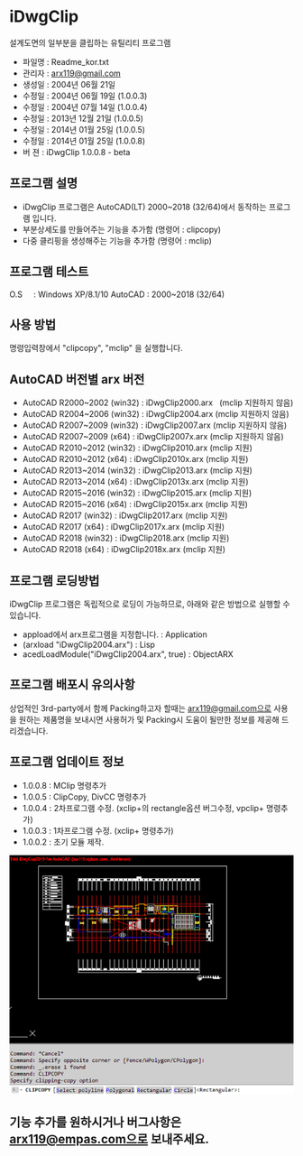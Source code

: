 # iDwgClip
설계도면의 일부분을 클립하는 유틸리티 프로그램

- 파일명 : Readme_kor.txt
- 관리자 : arx119@gmail.com
- 생성일 : 2004년 06월 21일
- 수정일 : 2004년 06월 19일 (1.0.0.3)
- 수정일 : 2004년 07월 14일 (1.0.0.4)
- 수정일 : 2013년 12월 21일 (1.0.0.5)
- 수정일 : 2014년 01월 25일 (1.0.0.5)
- 수정일 : 2014년 01월 25일 (1.0.0.8)
- 버  젼 : iDwgClip 1.0.0.8 - beta

## 프로그램 설명
- iDwgClip 프로그램은 AutoCAD(LT) 2000~2018 (32/64)에서 동작하는 프로그램 입니다.
- 부분상세도를 만들어주는 기능을 추가함 (명령어 : clipcopy)
- 다중 클리핑을 생성해주는 기능을 추가함 (명령어 : mclip)

## 프로그램 테스트
O.S     : Windows XP/8.1/10
AutoCAD : 2000~2018 (32/64)

## 사용 방법
명령입력창에서 "clipcopy", "mclip" 을 실행합니다.

## AutoCAD 버전별 arx 버전
- AutoCAD R2000~2002 (win32) : iDwgClip2000.arx    (mclip 지원하지 않음)
- AutoCAD R2004~2006 (win32) : iDwgClip2004.arx    (mclip 지원하지 않음) 
- AutoCAD R2007~2009 (win32) : iDwgClip2007.arx    (mclip 지원하지 않음) 
- AutoCAD R2007~2009 (x64)   : iDwgClip2007x.arx   (mclip 지원하지 않음)
- AutoCAD R2010~2012 (win32) : iDwgClip2010.arx    (mclip 지원)
- AutoCAD R2010~2012 (x64)   : iDwgClip2010x.arx   (mclip 지원)
- AutoCAD R2013~2014 (win32) : iDwgClip2013.arx    (mclip 지원) 
- AutoCAD R2013~2014 (x64)   : iDwgClip2013x.arx   (mclip 지원)
- AutoCAD R2015~2016 (win32) : iDwgClip2015.arx    (mclip 지원) 
- AutoCAD R2015~2016 (x64)   : iDwgClip2015x.arx   (mclip 지원)
- AutoCAD R2017 (win32)      : iDwgClip2017.arx    (mclip 지원) 
- AutoCAD R2017 (x64)        : iDwgClip2017x.arx   (mclip 지원)
- AutoCAD R2018 (win32)      : iDwgClip2018.arx    (mclip 지원) 
- AutoCAD R2018 (x64)        : iDwgClip2018x.arx   (mclip 지원)

## 프로그램 로딩방법
iDwgClip 프로그램은 독립적으로 로딩이 가능하므로, 아래와 같은 방법으로
실행할 수 있습니다. 
- appload에서 arx프로그램을 지정합니다.          : Application
- (arxload "iDwgClip2004.arx")                   : Lisp
- acedLoadModule("iDwgClip2004.arx", true)       : ObjectARX

## 프로그램 배포시 유의사항
상업적인 3rd-party에서 함께 Packing하고자 할때는 arx119@gmail.com으로 
사용을 원하는 제품명을 보내시면 사용허가 및 Packing시 도움이 될만한 정보를 
제공해 드리겠습니다.

## 프로그램 업데이트 정보
- 1.0.0.8  : MClip 명령추가
- 1.0.0.5  : ClipCopy, DivCC 명령추가
- 1.0.0.4  : 2차프로그램 수정. (xclip+의 rectangle옵션 버그수정, vpclip+ 명령추가)
- 1.0.0.3  : 1차프로그램 수정. (xclip+ 명령추가)
- 1.0.0.2  : 초기 모듈 제작.

![Alt text](/images/image01.gif "clipcopy")

## 기능 추가를 원하시거나 버그사항은 arx119@empas.com으로 보내주세요.
